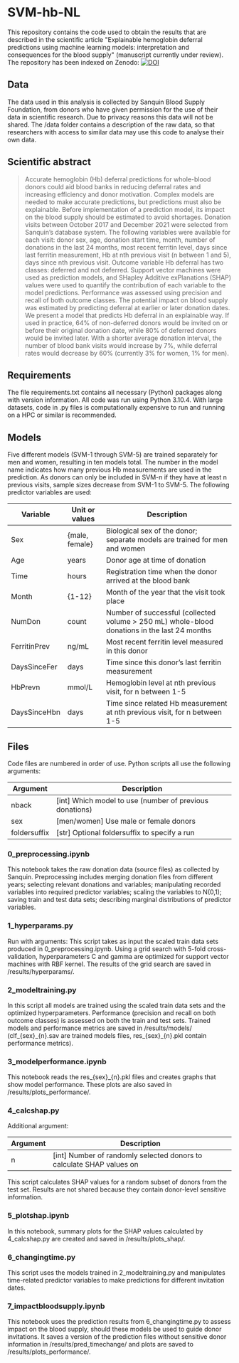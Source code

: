 # SVM-hb-NL
This repository contains the code used to obtain the results that are described in the scientific article "Explainable hemoglobin deferral predictions using machine learning models: interpretation and consequences for the blood supply" (manuscript currently under review). The repository has been indexed on Zenodo: [![DOI](https://zenodo.org/badge/511832055.svg)](https://zenodo.org/badge/latestdoi/511832055)


## Data 
The data used in this analysis is collected by Sanquin Blood Supply Foundation, from donors who have given permission for the use of their data in scientific research. Due to privacy reasons this data will not be shared. The /data folder contains a description of the raw data, so that researchers with access to similar data may use this code to analyse their own data.

## Scientific abstract
> Accurate hemoglobin (Hb) deferral predictions for whole-blood donors could aid blood banks in reducing deferral rates and increasing efficiency and donor motivation. Complex models are needed to make accurate predictions, but predictions must also be explainable. Before implementation of a prediction model, its impact on the blood supply should be estimated to avoid shortages.
> Donation visits between October 2017 and December 2021 were selected from Sanquin’s database system. The following variables were available for each visit: donor sex, age, donation start time, month, number of donations in the last 24 months, most recent ferritin level, days since last ferritin measurement, Hb at nth previous visit (n between 1 and 5), days since nth previous visit. Outcome variable Hb deferral has two classes: deferred and not deferred. Support vector machines were used as prediction models, and SHapley Additive exPlanations (SHAP) values were used to quantify the contribution of each variable to the model predictions. Performance was assessed using precision and recall of both outcome classes. The potential impact on blood supply was estimated by predicting deferral at earlier or later donation dates.
> We present a model that predicts Hb deferral in an explainable way. If used in practice, 64% of non-deferred donors would be invited on or before their original donation date, while 80% of deferred donors would be invited later. With a shorter average donation interval, the number of blood bank visits would increase by 7%, while deferral rates would decrease by 60% (currently 3% for women, 1% for men). 

## Requirements
The file requirements.txt contains all necessary (Python) packages along with version information. All code was run using Python 3.10.4. With large datasets, code in .py files is computationally expensive to run and running on a HPC or similar is recommended. 

## Models
Five different models (SVM-1 through SVM-5) are trained separately for men and women, resulting in ten models total. The number in the model name indicates how many previous Hb measurements are used in the prediction. As donors can only be included in SVM-n if they have at least n previous visits, sample sizes decrease from SVM-1 to SVM-5. The following predictor variables are used:

Variable	 | Unit or values |	Description
-------------|----------------|----------------------------------------------------------------------------------------------
Sex	         | {male, female} |	Biological sex of the donor; separate models are trained for men and women
Age          | years          |	Donor age at time of donation
Time         | hours          |	Registration time when the donor arrived at the blood bank
Month        | {1-12}         |	Month of the year that the visit took place
NumDon       | count          |	Number of successful (collected volume > 250 mL) whole-blood donations in the last 24 months
FerritinPrev | ng/mL          |	Most recent ferritin level measured in this donor
DaysSinceFer | days           |	Time since this donor’s last ferritin measurement
HbPrevn      | mmol/L         |	Hemoglobin level at nth previous visit, for n between 1-5
DaysSinceHbn | days	          | Time since related Hb measurement at nth previous visit, for n between 1-5


## Files
Code files are numbered in order of use. Python scripts all use the following arguments:

Argument     | Description
-------------|--------------------------------------------------------
nback        | [int] Which model to use (number of previous donations)
sex          | [men/women] Use male or female donors
foldersuffix | [str] Optional foldersuffix to specify a run 

### 0_preprocessing.ipynb
This notebook takes the raw donation data (source files) as collected by Sanquin. Preprocessing includes merging donation files from different years; selecting relevant donations and variables; manipulating recorded variables into required predictor variables; scaling the variables to N(0,1); saving train and test data sets; describing marginal distributions of predictor variables.

### 1_hyperparams.py
Run with arguments: 
This script takes as input the scaled train data sets produced in 0_preprocessing.ipynb. Using a grid search with 5-fold cross-validation, hyperparameters C and gamma are optimized for support vector machines with RBF kernel. The results of the grid search are saved in /results/hyperparams/.

### 2_modeltraining.py
In this script all models are trained using the scaled train data sets and the optimized hyperparameters. Performance (precision and recall on both outcome classes) is assessed on both the train and test sets. Trained models and performance metrics are saved in /results/models/ (clf\_{sex}\_{n}.sav are trained models files, res\_{sex}\_{n}.pkl contain performance metrics).

### 3_modelperformance.ipynb
This notebook reads the res\_{sex}\_{n}.pkl files and creates graphs that show model performance. These plots are also saved in /results/plots_performance/. 

### 4_calcshap.py
Additional argument:

Argument     | Description
-------------|---------------------------------------------------------------------
n            | [int] Number of randomly selected donors to calculate SHAP values on

This script calculates SHAP values for a random subset of donors from the test set. Results are not shared because they contain donor-level sensitive information.

### 5_plotshap.ipynb
In this notebook, summary plots for the SHAP values calculated by 4_calcshap.py are created and saved in /results/plots_shap/.

### 6_changingtime.py
This script uses the models trained in 2_modeltraining.py and manipulates time-related predictor variables to make predictions for different invitation dates. 

### 7_impactbloodsupply.ipynb
This notebook uses the prediction results from 6_changingtime.py to assess impact on the blood supply, should these models be used to guide donor invitations. It saves a version of the prediction files without sensitive donor information in /results/pred_timechange/ and plots are saved to /results/plots_performance/.